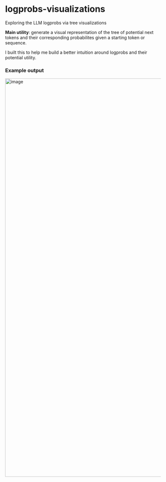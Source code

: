# logprobs-visualizations
Exploring the LLM logprobs via tree visualizations

**Main utility**: generate a visual representation of the tree of potential next tokens and their corresponding probabilites given a starting token or sequence.

I built this to help me build a better intuition around logprobs and their potential utility.

### Example output

<img width="1292" alt="image" src="https://github.com/mattambrogi/logprobs-visualizations/assets/55723634/d218f40a-fa1d-4efb-bb30-78ff06cdb637">
